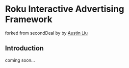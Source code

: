 # Roku Interactive Advertising Framework 
forked from secondDeal by
by [Austin Liu](https://github.com/aliu139)

## Introduction
coming soon...
